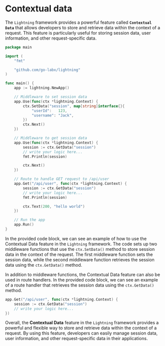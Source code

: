 # Contextual data

The `Lightning` framework provides a powerful feature called **`Contextual Data`** that allows developers to store and retrieve data within the context of a request. This feature is particularly useful for storing session data, user information, and other request-specific data.

```go
package main

import (
	"fmt"

	"github.com/go-labx/lightning"
)

func main() {
	app := lightning.NewApp()

	// Middleware to set session data
	app.Use(func(ctx *lightning.Context) {
		ctx.SetData("session", map[string]interface{}{
			"userId":   123,
			"username": "Jack",
		})
		ctx.Next()
	})

	// Middleware to get session data
	app.Use(func(ctx *lightning.Context) {
		session := ctx.GetData("session")
		// write your logic here...
		fmt.Println(session)

		ctx.Next()
	})

	// Route to handle GET request to /api/user
	app.Get("/api/user", func(ctx *lightning.Context) {
		session := ctx.GetData("session")
		// write your logic here...
		fmt.Println(session)

		ctx.Text(200, "hello world")
	})

	// Run the app
	app.Run()
}
```

In the provided code block, we can see an example of how to use the Contextual Data feature in the `Lightning` framework. The code sets up two middleware functions that use the `ctx.SetData()` method to store session data in the context of the request. The first middleware function sets the session data, while the second middleware function retrieves the session data using the `ctx.GetData()` method.

In addition to middleware functions, the Contextual Data feature can also be used in route handlers. In the provided code block, we can see an example of a route handler that retrieves the session data using the `ctx.GetData()` method.

```go
app.Get("/api/user", func(ctx *lightning.Context) {
    session := ctx.GetData("session")
    // write your logic here...
})
```

Overall, the **Contextual Data** feature in the `Lightning` framework provides a powerful and flexible way to store and retrieve data within the context of a request. By using this feature, developers can easily manage session data, user information, and other request-specific data in their applications.
